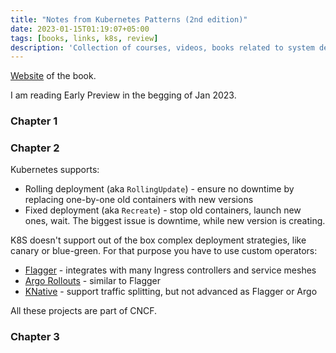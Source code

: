 ```yaml
---
title: "Notes from Kubernetes Patterns (2nd edition)"
date: 2023-01-15T01:19:07+05:00
tags: [books, links, k8s, review]
description: 'Collection of courses, videos, books related to system design interview preparation. Constantly updated.'
---
```

[Website](https://k8spatterns.io/) of the book.

I am reading Early Preview in the begging of Jan 2023.

### Chapter 1

### Chapter 2
Kubernetes supports:
* Rolling deployment (aka `RollingUpdate`) - ensure no downtime by replacing one-by-one old containers with new versions
* Fixed deployment (aka `Recreate`) - stop old containers, launch new ones, wait. The biggest issue is downtime, while new version is creating.

K8S doesn't support out of the box complex deployment strategies, like canary or blue-green. For that purpose you have to use custom operators:
* [Flagger](https://flagger.app/) - integrates with many Ingress controllers and service meshes
* [Argo Rollouts](https://argoproj.github.io/rollouts/) - similar to Flagger
* [KNative]() - support traffic splitting, but not advanced as Flagger or Argo

All these projects are part of CNCF.

### Chapter 3
